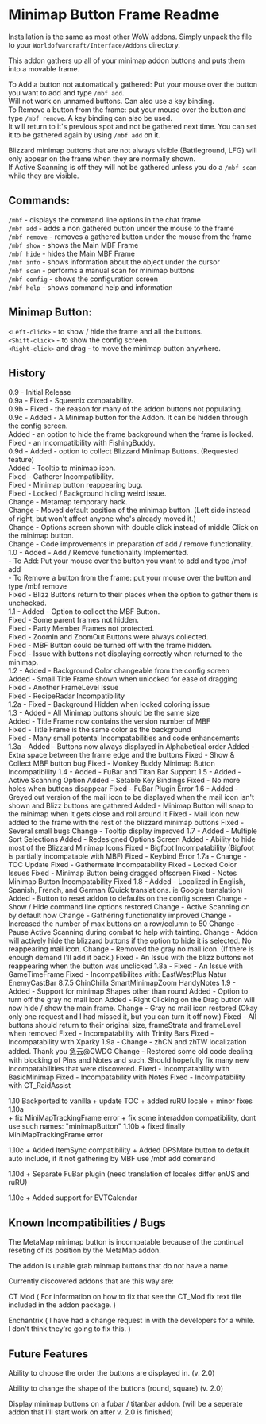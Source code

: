 # Minimap Button Frame Readme


Installation is the same as most other WoW addons.  Simply unpack the file to your    `Worldofwarcraft/Interface/Addons`   directory.  


This addon gathers up all of your minimap addon buttons and puts them into a movable frame.  

To Add a button not automatically gathered: Put your mouse over the button you want to add and type `/mbf add`.   
Will not work on unnamed buttons.  Can also use a key binding.  
To Remove a button from the frame: put your mouse over the button and type `/mbf remove`.  A key binding can also be used.  
It will return to it's previous spot and not be gathered next time.  You can set it to be gathered again by using `/mbf add` on it.  

Blizzard minimap buttons that are not always visible (Battleground, LFG) will only appear on the frame when they are normally shown.  
If Active Scanning is off they will not be gathered unless you do a `/mbf scan` while they are visible.  

## Commands:

   `/mbf`        - displays the command line options in the chat frame  
   `/mbf add`    - adds a non gathered button under the mouse to the frame  
   `/mbf remove` - removes a gathered button under the mouse from the frame  
   `/mbf show`   - shows the Main MBF Frame  
   `/mbf hide`   - hides the Main MBF Frame  
   `/mbf info`   - shows information about the object under the cursor  
   `/mbf scan`   - performs a manual scan for minimap buttons  
   `/mbf config` - shows the configuration screen  
   `/mbf help`   - shows command help and information  

## Minimap Button:

`<Left-click>`           - to show / hide the frame and all the buttons.  
`<Shift-click>`          - to show the config screen.  
`<Right-click>` and drag - to move the minimap button anywhere.  


## History


0.9  - 	Initial Release  
0.9a - 	Fixed - Squeenix compatability.  
0.9b - 	Fixed - the reason for many of the addon buttons not populating.  
0.9c - 	Added - A Minimap button for the Addon.  It can be hidden through the config screen.  
	Added - an option to hide the frame background when the frame is locked.  
	Fixed - an Incompatibility with FishingBuddy.  
0.9d - 	Added - option to collect Blizzard Minimap Buttons. (Requested feature)  
	Added - Tooltip to minimap icon.  
	Fixed - Gatherer Incompatibility.  
	Fixed - Minimap button reappearing bug.  
	Fixed - Locked / Background hiding weird issue.  
	Change - Metamap temporary hack.  
	Change - Moved default position of the minimap button. (Left side instead of right, but won't affect anyone who's already moved it.)  
	Change - Options screen shown with double click instead of middle Click on the minimap button.   
	Change - Code improvements in preparation of add / remove functionality.  
1.0  -  Added - Add / Remove functionality Implemented.    
		- To Add: Put your mouse over the button you want to add and type /mbf add  
		- To Remove a button from the frame: put your mouse over the button and type /mbf remove  
	Fixed - Blizz Buttons return to their places when the option to gather them is unchecked.  
1.1  -  Added - Option to collect the MBF Button.  
	Fixed - Some parent frames not hidden.  
	Fixed - Party Member Frames not protected.  
	Fixed - ZoomIn and ZoomOut Buttons were always collected.  
	Fixed - MBF Button could be turned off with the frame hidden.  
	Fixed - Issue with buttons not displaying correctly when returned to the minimap.  
1.2  -  Added - Background Color changeable from the config screen  
	Added - Small Title Frame shown when unlocked for ease of dragging  
	Fixed - Another FrameLevel Issue  
	Fixed - RecipeRadar Incompatibility  
1.2a -  Fixed - Background Hidden when locked coloring issue  
1.3  -  Added - All Minimap buttons should be the same size  
	Added - Title Frame now contains the version number of MBF  
	Fixed - Title Frame is the same color as the background  
	Fixed - Many small potental Incompatabilities and code enhancements  
1.3a -  Added - Buttons now always displayed in Alphabetical order
	Added - Extra space between the frame edge and the buttons
	Fixed - Show & Collect MBF button bug
	Fixed - Monkey Buddy Minimap Button Incompatibility
1.4  -  Added - FuBar and Titan Bar Support
1.5  -	Added - Active Scanning Option
	Added - Setable Key Bindings
	Fixed - No more holes when buttons disappear
	Fixed - FuBar Plugin Error
1.6  -	Added - Greyed out version of the mail icon to be displayed when the mail icon isn't shown and Blizz buttons are gathered
	Added - Minimap Button will snap to the minimap when it gets close and roll around it
	Fixed - Mail Icon now added to the frame with the rest of the blizzard minimap buttons
	Fixed - Several small bugs
	Change - Tooltip display improved
1.7  -  Added - Multiple Sort Selections
	Added - Redesigned Options Screen
	Added - Ability to hide most of the Blizzard Minimap Icons
	Fixed - Bigfoot Incompatability (Bigfoot is partially incompatable with MBF)
	Fixed - Keybind Error
1.7a -  Change - TOC Update
	Fixed - Gathermate Incompatability
	Fixed - Locked Color Issues
	Fixed - Minimap Button being dragged offscreen
	Fixed - Notes Minimap Button Incompatability Fixed
1.8  -  Added - Localized in English, Spanish, French, and German (Quick translations.  ie Google translation)
	Added - Button to reset addon to defaults on the config screen
	Change - Show / Hide command line options restored
	Change - Active Scanning on by default now
	Change - Gathering functionality improved
	Change - Increased the number of max buttons on a row/column to 50
	Change - Pause Active Scanning during combat to help with tainting.
	Change - Addon will actively hide the blizzard buttons if the option to hide it is selected.  No reappearing mail icon.
	Change - Removed the gray no mail icon.  (If there is enough demand I'll add it back.)
	Fixed - An Issue with the blizz buttons not reappearing when the button was unclicked
1.8a -	Fixed - An Issue with GameTimeFrame
	Fixed - Incompatibilites with:
		EastWestPlus
		Natur EnemyCastBar 8.7.5
		ChinChilla
		SmartMinimapZoom
		HandyNotes
1.9  - 	Added - Support for minimap Shapes other than round
	Added - Option to turn off the gray no mail icon
	Added - Right Clicking on the Drag button will now hide / show the main frame.
	Change - Gray no mail icon restored (Okay only one request and I had missed it, but you can turn it off now.)
	Fixed - All buttons should return to their original size, frameStrata and frameLevel when removed
	Fixed - Incompatability with Trinity Bars
	Fixed - Incompatability with Xparky
1.9a -  Change - zhCN and zhTW localization added.  Thank you 急云@CWDG
	Change - Restored some old code dealing with blocking of Pins and Notes and such.  Should hopefully fix many new incompatabilities that were discovered.
	Fixed - Incompatability with BasicMinimap
	Fixed - Incompatability with Notes
	Fixed - Incompatability with CT_RaidAssist
	
1.10 Backported to vanilla
	 + update TOC
	 + added ruRU locale
	 + minor fixes
1.10a	
	+ fix MiniMapTrackingFrame error
	+ fix some interaddon compatibility, dont use such names:  "minimapButton"
1.10b
        + fixed finally MiniMapTrackingFrame error	
	
1.10c
        + Added ItemSync compatibility
	+ Added DPSMate button to default auto include, if it not gathering by MBF use /mbf add command
	
1.10d
        + Separate FuBar plugin (need translation of locales differ enUS and ruRU)

1.10e
        + Added support for EVTCalendar
	
## Known Incompatibilities / Bugs  
The MetaMap minimap button is incompatable because of the continual reseting of its position by the MetaMap addon.  

The addon is unable grab minmap buttons that do not have a name.  

Currently discovered addons that are this way are:  

CT Mod		( For information on how to fix that see the CT_Mod fix text file included in the addon package. )  

Enchantrix 	( I have had a change request in with the developers for a while.  I don't think they're going to fix this. )  


## Future Features  

Ability to choose the order the buttons are displayed in.  (v. 2.0)  

Ability to change the shape of the buttons (round, square) (v. 2.0)  

Display minimap buttons on a fubar / titanbar addon.	   (will be a seperate addon that I'll start work on after v. 2.0 is finished)  